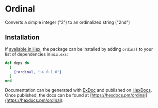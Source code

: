 # Ordinal

Converts a simple integer ("2") to an ordinalized string ("2nd")

## Installation

If [available in Hex](https://hex.pm/docs/publish), the package can be installed
by adding `ordinal` to your list of dependencies in `mix.exs`:

```elixir
def deps do
  [
    {:ordinal, "~> 0.1.0"}
  ]
end
```

Documentation can be generated with [ExDoc](https://github.com/elixir-lang/ex_doc)
and published on [HexDocs](https://hexdocs.pm). Once published, the docs can
be found at [https://hexdocs.pm/ordinal](https://hexdocs.pm/ordinal).

